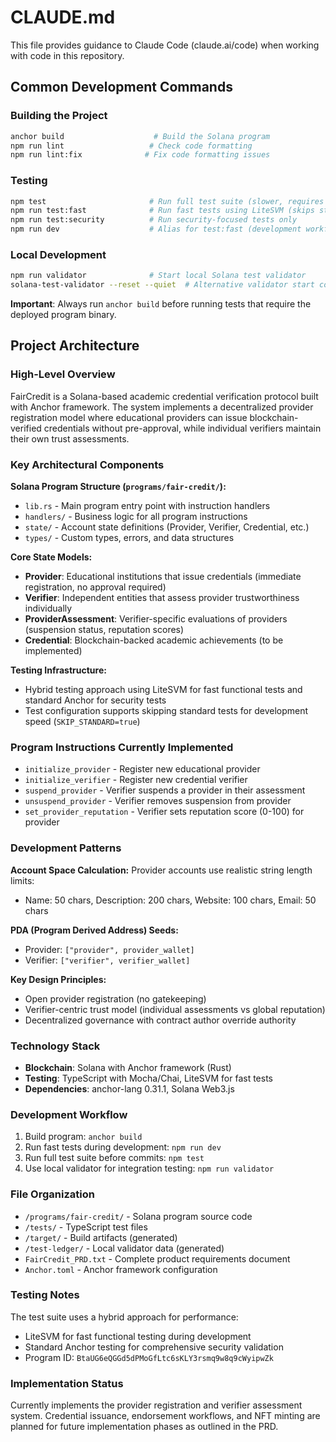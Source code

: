 # CLAUDE.md

This file provides guidance to Claude Code (claude.ai/code) when working with code in this repository.

## Common Development Commands

### Building the Project
```bash
anchor build                    # Build the Solana program
npm run lint                   # Check code formatting
npm run lint:fix              # Fix code formatting issues
```

### Testing
```bash
npm test                       # Run full test suite (slower, requires built program)
npm run test:fast              # Run fast tests using LiteSVM (skips standard tests)
npm run test:security          # Run security-focused tests only
npm run dev                    # Alias for test:fast (development workflow)
```

### Local Development
```bash
npm run validator              # Start local Solana test validator
solana-test-validator --reset --quiet  # Alternative validator start command
```

**Important**: Always run `anchor build` before running tests that require the deployed program binary.

## Project Architecture

### High-Level Overview
FairCredit is a Solana-based academic credential verification protocol built with Anchor framework. The system implements a decentralized provider registration model where educational providers can issue blockchain-verified credentials without pre-approval, while individual verifiers maintain their own trust assessments.

### Key Architectural Components

**Solana Program Structure (`programs/fair-credit/`):**
- `lib.rs` - Main program entry point with instruction handlers
- `handlers/` - Business logic for all program instructions
- `state/` - Account state definitions (Provider, Verifier, Credential, etc.)
- `types/` - Custom types, errors, and data structures

**Core State Models:**
- **Provider**: Educational institutions that issue credentials (immediate registration, no approval required)
- **Verifier**: Independent entities that assess provider trustworthiness individually
- **ProviderAssessment**: Verifier-specific evaluations of providers (suspension status, reputation scores)
- **Credential**: Blockchain-backed academic achievements (to be implemented)

**Testing Infrastructure:**
- Hybrid testing approach using LiteSVM for fast functional tests and standard Anchor for security tests
- Test configuration supports skipping standard tests for development speed (`SKIP_STANDARD=true`)

### Program Instructions Currently Implemented
- `initialize_provider` - Register new educational provider
- `initialize_verifier` - Register new credential verifier  
- `suspend_provider` - Verifier suspends a provider in their assessment
- `unsuspend_provider` - Verifier removes suspension from provider
- `set_provider_reputation` - Verifier sets reputation score (0-100) for provider

### Development Patterns

**Account Space Calculation:**
Provider accounts use realistic string length limits:
- Name: 50 chars, Description: 200 chars, Website: 100 chars, Email: 50 chars

**PDA (Program Derived Address) Seeds:**
- Provider: `["provider", provider_wallet]`
- Verifier: `["verifier", verifier_wallet]`

**Key Design Principles:**
- Open provider registration (no gatekeeping)
- Verifier-centric trust model (individual assessments vs global reputation)
- Decentralized governance with contract author override authority

### Technology Stack
- **Blockchain**: Solana with Anchor framework (Rust)
- **Testing**: TypeScript with Mocha/Chai, LiteSVM for fast tests
- **Dependencies**: anchor-lang 0.31.1, Solana Web3.js

### Development Workflow
1. Build program: `anchor build`
2. Run fast tests during development: `npm run dev`
3. Run full test suite before commits: `npm test`
4. Use local validator for integration testing: `npm run validator`

### File Organization
- `/programs/fair-credit/` - Solana program source code
- `/tests/` - TypeScript test files
- `/target/` - Build artifacts (generated)
- `/test-ledger/` - Local validator data (generated)
- `FairCredit_PRD.txt` - Complete product requirements document
- `Anchor.toml` - Anchor framework configuration

### Testing Notes
The test suite uses a hybrid approach for performance:
- LiteSVM for fast functional testing during development
- Standard Anchor testing for comprehensive security validation
- Program ID: `BtaUG6eQGGd5dPMoGfLtc6sKLY3rsmq9w8q9cWyipwZk`

### Implementation Status
Currently implements the provider registration and verifier assessment system. Credential issuance, endorsement workflows, and NFT minting are planned for future implementation phases as outlined in the PRD.